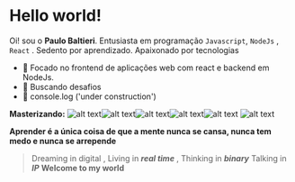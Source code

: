 # Hello world!

Oi!  sou o  **Paulo Baltieri**. 
Entusiasta em programação `Javascript`, `NodeJs`  , `React` .
Sedento por aprendizado. Apaixonado por tecnologias 

- :star2: Focado no frontend de aplicações web com react e backend em NodeJs.
-  :rocket:  Buscando desafios 
- :hammer: console.log ('under construction')


**Masterizando:** 
![alt text](https://img.icons8.com/color/2x/javascript.png)![alt text](https://img.icons8.com/color/2x/html-5.png)![alt text](https://img.icons8.com/color/2x/css3.png)![alt text](https://img.icons8.com/color/2x/nodejs.png)![alt text](https://img.icons8.com/color/2x/mongodb.png)
![alt text](https://img.icons8.com/office/90/react.png)

**Aprender é a única coisa de que a mente nunca se cansa, nunca tem medo e nunca se arrepende**



> Dreaming in digital , 
	Living in   ***real time***  , 
Thinking in ***binary***
Talking in ***IP*** 
**Welcome to my world**
